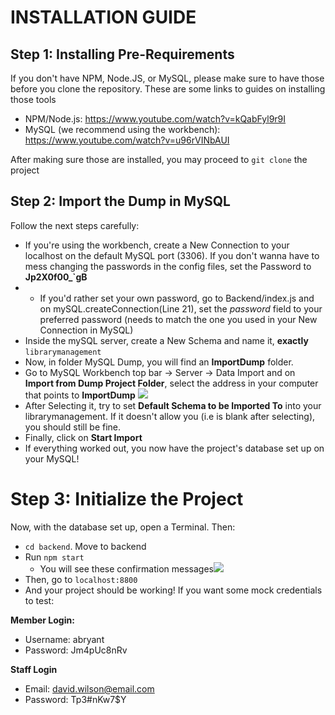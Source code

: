 # INSTALLATION GUIDE

## Step 1: Installing Pre-Requirements
If you don't have NPM, Node.JS, or MySQL, please make sure to have those before you clone the repository. These are some links to guides on installing those tools

* NPM/Node.js: https://www.youtube.com/watch?v=kQabFyl9r9I
* MySQL (we recommend using the workbench): https://www.youtube.com/watch?v=u96rVINbAUI

After making sure those are installed, you may proceed to 
`git clone` the project

## Step 2: Import the Dump in MySQL

Follow the next steps carefully:
* If you're using the workbench, create a New Connection to your localhost on the default MySQL port  (3306). If you don't wanna have to mess changing the passwords in the config files, set the Password to **Jp2X0f00_`gB**
* * If you'd rather set your own password, go to Backend/index.js and on mySQL.createConnection(Line 21), set the *password* field to your preferred password (needs to match the one you used in your New Connection in MySQL)
* Inside the mySQL server, create a New Schema and name it, **exactly** `librarymanagement`
* Now, in folder MySQL Dump, you will find an **ImportDump** folder. 
* Go to MySQL Workbench top bar -> Server -> Data Import and on **Import from Dump Project Folder**, select the address in your computer that points to **ImportDump**
![](https://i.imgur.com/vefRk0C.png)
* After Selecting it, try to set **Default Schema to be Imported To** into your librarymanagement. If it doesn't allow you (i.e is blank after selecting), you should still be fine. 
* Finally, click on **Start Import**
* If everything worked out, you now have the project's database set up on your MySQL!

# Step 3: Initialize the Project

Now, with the database set up, open a Terminal. Then:
* `cd backend`. Move to backend
* Run `npm start`
	* You will see these confirmation messages![](https://i.imgur.com/acXT3rU.png)
* Then, go to `localhost:8800`
* And your project should be working!
If you want some mock credentials to test:

**Member Login:**
* Username: abryant
* Password: Jm4pUc8nRv

**Staff Login**
* Email: david.wilson@email.com
* Password: Tp3#nKw7$Y
